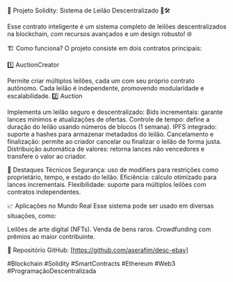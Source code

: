 🎉 Projeto Solidity: Sistema de Leilão Descentralizado 🔗🛠️

Esse contrato inteligente é um sistema completo de leilões descentralizados na blockchain, com recursos avançados e um design robusto! 🌐

🏗️ Como funciona?
O projeto consiste em dois contratos principais:

1️⃣ AuctionCreator

Permite criar múltiplos leilões, cada um com seu próprio contrato autônomo.
Cada leilão é independente, promovendo modularidade e escalabilidade.
2️⃣ Auction

Implementa um leilão seguro e descentralizado:
Bids incrementais: garante lances mínimos e atualizações de ofertas.
Controle de tempo: define a duração do leilão usando números de blocos (1 semana).
IPFS integrado: suporte a hashes para armazenar metadados do leilão.
Cancelamento e finalização: permite ao criador cancelar ou finalizar o leilão de forma justa.
Distribuição automática de valores: retorna lances não vencedores e transfere o valor ao criador.

🚀 Destaques Técnicos
Segurança: uso de modifiers para restrições como proprietário, tempo, e estado do leilão.
Eficiência: cálculo otimizado para lances incrementais.
Flexibilidade: suporte para múltiplos leilões com contratos independentes.

📈 Aplicações no Mundo Real
Esse sistema pode ser usado em diversas situações, como:

Leilões de arte digital (NFTs).
Venda de bens raros.
Crowdfunding com prêmios ao maior contribuinte.


📁 Repositório GitHub: [https://github.com/aserafim/desc-ebay]


#Blockchain #Solidity #SmartContracts #Ethereum #Web3 #ProgramaçãoDescentralizada
